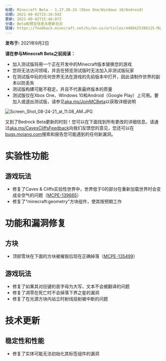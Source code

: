 ```yaml
---
标题: Minecraft Beta - 1.17.30.24 (Xbox One/Windows 10/Android)
日期: 2021-09-02T15:16:59Z
更新: 2021-09-02T15:46:07Z
分类: Beta和预览信息与更新日志
链接: https://feedback.minecraft.net/hc/en-us/articles/4408425306125-Minecraft-Beta-1-17-30-24-Xbox-One-Windows-10-Android
---
```


**发布于:** 2021年9月2日

**请在参与Minecraft Beta之前阅读：**

- 加入测试版将用一个正在开发中的Minecraft版本替换您的游戏
- 您将无法访问领域，并且在预览测试版时无法加入非测试版玩家
- 在测试版中玩的任何世界无法在游戏的先前版本中打开，因此请制作世界的副本以防丢失
- 测试版构建可能不稳定，并且不代表最终版本的质量
- 测试版仅在Xbox One、Windows 10和Android（Google Play）上可用。要加入或退出测试版，请参见[aka.ms/JoinMCBeta](https://aka.ms/JoinMCBeta)以获取详细说明

![Screen_Shot_08-24-21_at_11.08_AM.JPG](https://feedback.minecraft.net/hc/article_attachments/4408424933005/Screen_Shot_08-24-21_at_11.08_AM.JPG)

又到了Bedrock Beta更新的时刻！您可以在下面找到所有更改的详细信息。请通过[aka.ms/CavesCliffsFeedback](https://aka.ms/CavesCliffsFeedback)向我们反馈您的意见，您还可以在[bugs.mojang.com](https://bugs.mojang.com/)搜索和报告您可能遇到的任何新漏洞。

# **实验性功能**

## **游戏玩法**

- 修复了Caves & Cliffs实验性世界中，世界低于0的部分在重新加载世界时会变成全空气的问题（[MCPE-139665](https://bugs.mojang.com/browse/MCPE-139665)）
- 修复了“minecraft:geometry”方块组件，使其按预期工作

# **功能和漏洞修复**

## **方块**

- 顶部雪块在下面的方块被摧毁后现在正确掉落（[MCPE-135499](https://bugs.mojang.com/browse/MCPE-135499)）

## **游戏玩法**

- 修复了如果其对应键的首字母为大写，文本不会被翻译的问题
- 修复了凋零在死亡时不会掉落下界之星的漏洞
- 修复了在光源方块内站立时射线投射被中断的问题

# **技术更新**

## **稳定性和性能**

- 修复了实体可能无法初始化其标签组件的漏洞